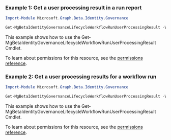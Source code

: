 ### Example 1: Get a user processing result in a run report

```powershellImport-Module Microsoft.Graph.Beta.Identity.Governance

Get-MgBetaIdentityGovernanceLifecycleWorkflowRunUserProcessingResult -WorkflowId $workflowId -RunId $runId -UserProcessingResultId $userProcessingResultId
```
This example shows how to use the Get-MgBetaIdentityGovernanceLifecycleWorkflowRunUserProcessingResult Cmdlet.
To learn about permissions for this resource, see the [permissions reference](/graph/permissions-reference).

### Example 2: Get a user processing results for a workflow run

```powershellImport-Module Microsoft.Graph.Beta.Identity.Governance

Get-MgBetaIdentityGovernanceLifecycleWorkflowRunUserProcessingResult -WorkflowId $workflowId -RunId $runId -UserProcessingResultId $userProcessingResultId -Property "id,failedTasksCount,processingStatus,totalTasksCount,totalUnprocessedTasksCount,subject"
```
This example shows how to use the Get-MgBetaIdentityGovernanceLifecycleWorkflowRunUserProcessingResult Cmdlet.
To learn about permissions for this resource, see the [permissions reference](/graph/permissions-reference).

